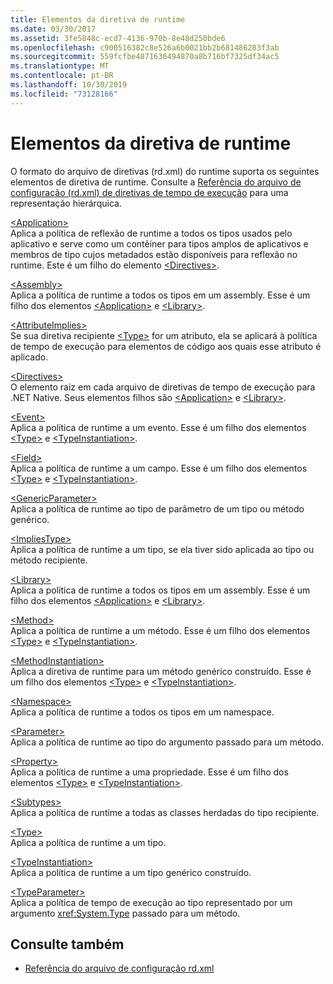 ```yaml
---
title: Elementos da diretiva de runtime
ms.date: 03/30/2017
ms.assetid: 3fe5848c-ecd7-4136-970b-8e48d250bde6
ms.openlocfilehash: c900516382c8e526a6b0021bb2b681486283f3ab
ms.sourcegitcommit: 559fcfbe4871636494870a8b716bf7325df34ac5
ms.translationtype: MT
ms.contentlocale: pt-BR
ms.lasthandoff: 10/30/2019
ms.locfileid: "73128166"
---
```

# <a name="runtime-directive-elements"></a>Elementos da diretiva de runtime
O formato do arquivo de diretivas (rd.xml) do runtime suporta os seguintes elementos de diretiva de runtime. Consulte a [Referência do arquivo de configuração (rd.xml) de diretivas de tempo de execução](runtime-directives-rd-xml-configuration-file-reference.md) para uma representação hierárquica.  
  
 [\<Application>](application-element-net-native.md)  
 Aplica a política de reflexão de runtime a todos os tipos usados pelo aplicativo e serve como um contêiner para tipos amplos de aplicativos e membros de tipo cujos metadados estão disponíveis para reflexão no runtime. Este é um filho do elemento [\<Directives>](directives-element-net-native.md).  
  
 [\<Assembly>](assembly-element-net-native.md)  
 Aplica a política de runtime a todos os tipos em um assembly. Esse é um filho dos elementos [\<Application>](application-element-net-native.md) e [\<Library>](library-element-net-native.md).  
  
 [\<AttributeImplies>](attributeimplies-element-net-native.md)  
 Se sua diretiva recipiente [\<Type>](type-element-net-native.md) for um atributo, ela se aplicará à política de tempo de execução para elementos de código aos quais esse atributo é aplicado.  
  
 [\<Directives>](directives-element-net-native.md)  
 O elemento raiz em cada arquivo de diretivas de tempo de execução para .NET Native. Seus elementos filhos são [\<Application>](application-element-net-native.md) e [\<Library>](library-element-net-native.md).  
  
 [\<Event>](event-element-net-native.md)  
 Aplica a política de runtime a um evento. Esse é um filho dos elementos [\<Type>](type-element-net-native.md) e [\<TypeInstantiation>](typeinstantiation-element-net-native.md).  
  
 [\<Field>](field-element-net-native.md)  
 Aplica a política de runtime a um campo. Esse é um filho dos elementos [\<Type>](type-element-net-native.md) e [\<TypeInstantiation>](typeinstantiation-element-net-native.md).  
  
 [\<GenericParameter>](genericparameter-element-net-native.md)  
 Aplica a política de runtime ao tipo de parâmetro de um tipo ou método genérico.  
  
 [\<ImpliesType>](impliestype-element-net-native.md)  
 Aplica a política de runtime a um tipo, se ela tiver sido aplicada ao tipo ou método recipiente.  
  
 [\<Library>](library-element-net-native.md)  
 Aplica a política de runtime a todos os tipos em um assembly. Esse é um filho dos elementos [\<Application>](application-element-net-native.md) e [\<Library>](library-element-net-native.md).  
  
 [\<Method>](method-element-net-native.md)  
 Aplica a política de runtime a um método. Esse é um filho dos elementos [\<Type>](type-element-net-native.md) e [\<TypeInstantiation>](typeinstantiation-element-net-native.md).  
  
 [\<MethodInstantiation>](methodinstantiation-element-net-native.md)  
 Aplica a diretiva de runtime para um método genérico construído. Esse é um filho dos elementos [\<Type>](type-element-net-native.md) e [\<TypeInstantiation>](typeinstantiation-element-net-native.md).  
  
 [\<Namespace>](namespace-element-net-native.md)  
 Aplica a política de runtime a todos os tipos em um namespace.  
  
 [\<Parameter>](parameter-element-net-native.md)  
 Aplica a política de runtime ao tipo do argumento passado para um método.  
  
 [\<Property>](property-element-net-native.md)  
 Aplica a política de runtime a uma propriedade. Esse é um filho dos elementos [\<Type>](type-element-net-native.md) e [\<TypeInstantiation>](typeinstantiation-element-net-native.md).  
  
 [\<Subtypes>](subtypes-element-net-native.md)  
 Aplica a política de runtime a todas as classes herdadas do tipo recipiente.  
  
 [\<Type>](type-element-net-native.md)  
 Aplica a política de runtime a um tipo.  
  
 [\<TypeInstantiation>](typeinstantiation-element-net-native.md)  
 Aplica a política de runtime a um tipo genérico construído.  
  
 [\<TypeParameter>](typeparameter-element-net-native.md)  
 Aplica a política de tempo de execução ao tipo representado por um argumento <xref:System.Type> passado para um método.  
  
## <a name="see-also"></a>Consulte também

- [Referência do arquivo de configuração rd.xml](runtime-directives-rd-xml-configuration-file-reference.md)
